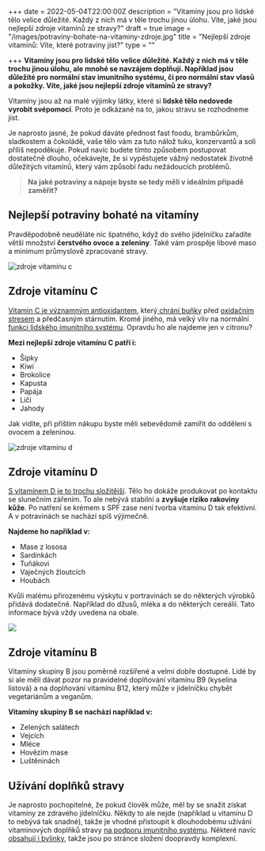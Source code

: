 +++
date = 2022-05-04T22:00:00Z
description = "Vitamíny jsou pro lidské tělo velice důležité. Každý z nich má v těle trochu jinou úlohu. Víte, jaké jsou nejlepší zdroje vitamínů ze stravy?"
draft = true
image = "/images/potraviny-bohate-na-vitaminy-zdroje.jpg"
title = "Nejlepší zdroje vitamínů: Víte, které potraviny jíst?"
type = ""

+++
**Vitamíny jsou pro lidské tělo velice důležité. Každý z nich má v těle trochu jinou úlohu, ale mnohé se navzájem doplňují. Například jsou důležité pro normální stav imunitního systému, či pro normální stav vlasů a pokožky. Víte, jaké jsou nejlepší zdroje vitamínů ze stravy?**

Vitamíny jsou až na malé výjimky látky, které si **lidské tělo nedovede vyrobit svépomocí**. Proto je odkázané na to, jakou stravu se rozhodneme jíst.

Je naprosto jasné, že pokud dáváte přednost fast foodu, brambůrkům, sladkostem a čokoládě, vaše tělo vám za tuto nálož tuku, konzervantů a soli příliš nepoděkuje. Pokud navíc budete tímto způsobem postupovat dostatečně dlouho, očekávejte, že si vypěstujete vážný nedostatek životně důležitých vitamínů, který vám způsobí řadu nežádoucích problémů.

> **Na jaké potraviny a nápoje byste se tedy měli v ideálním případě zaměřit?**

## Nejlepší potraviny bohaté na vitamíny

Pravděpodobně neuděláte nic špatného, když do svého jídelníčku zařadíte větší množství **čerstvého ovoce a zeleniny**. Také vám prospěje libové maso a minimum průmyslově zpracované stravy.

![zdroje vitamínu c](/images/zdroje-vitaminu-c-1.jpg)

## Zdroje vitamínu C

[Vitamín C je významným antioxidantem](https://www.oslabenaimunita.cz/blog/vitamin-c-pro-zdravou-imunitu/), který[ chrání buňky](https://www.oslabenaimunita.cz/blog/bunecna-imunita-co-je-to-a-v-cem-se-lisi/) před [oxidačním stresem](https://www.oslabenaimunita.cz/blog/co-to-je-oxidativni-stres-priznaky-a-jak-se-ho-zbavit/) a předčasným stárnutím. Kromě jiného, má velký vliv na normální [funkci lidského imunitního systému](https://www.oslabenaimunita.cz/imunitni-system-vite-jak-funguje/). Opravdu ho ale najdeme jen v citronu?

**Mezi nejlepší zdroje vitamínu C patří i:**

* Šípky
* Kiwi
* Brokolice
* Kapusta
* Papája
* Liči
* Jahody

Jak vidíte, při příštím nákupu byste měli sebevědomě zamířit do oddělení s ovocem a zeleninou.

![zdroje vitamínu d](/images/zdroje-vitaminu-d.jpg)

## Zdroje vitamínu D

[S vitamínem D je to trochu složitější](https://www.oslabenaimunita.cz/blog/vitamin-d3-ochrana-pred-onemocnenim/). Tělo ho dokáže produkovat po kontaktu se slunečním zářením. To ale nebývá stabilní a **zvyšuje riziko rakoviny kůže**. Po natření se krémem s SPF zase není tvorba vitamínu D tak efektivní. A v potravinách se nachází spíš výjimečně.

**Najdeme ho například v:**

* Mase z lososa
* Sardinkách
* Tuňákovi
* Vaječných žloutcích
* Houbách

Kvůli malému přirozenému výskytu v portravinách se do některých výrobků přidává dodatečně. Například do džusů, mléka a do některých cereálií. Tato informace bývá vždy uvedena na obale.

![](/images/zdroje-vitaminu-d-1.jpg)

## Zdroje vitamínu B

Vitamíny skupiny B jsou poměrně rozšířené a velmi dobře dostupné. Lidé by si ale měli dávat pozor na pravidelné doplňování vitamínu B9 (kyselina listová) a na doplňování vitamínu B12, který může v jídelníčku chybět vegetariánům a veganům.

**Vitamíny skupiny B se nachází například v:**

* Zelených salátech
* Vejcích
* Mléce
* Hovězím mase
* Luštěninách

## Užívání doplňků stravy

Je naprosto pochopitelné, že pokud člověk může, měl by se snažit získat vitamíny ze zdravého jídelníčku. Někdy to ale nejde (například u vitamínu D to nebývá tak snadné), takže je vhodné přistoupit k dlouhodobému užívání vitamínových doplňků stravy [na podporu imunitního systému](https://www.oslabenaimunita.cz/5-ucinnych-tipu-na-posileni-imunity/). Některé navíc [obsahují i bylinky](https://www.oslabenaimunita.cz/4-nejucinnejsi-bylinky-na-podporu-imunity/), takže jsou po stránce složení doopravdy komplexní.